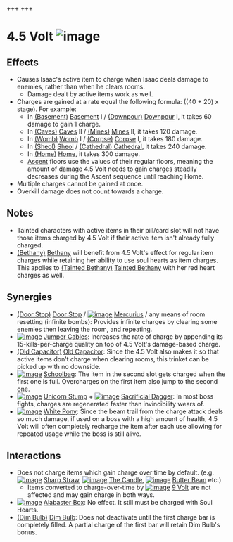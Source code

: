 +++
+++

 # 4.5 Volt ![image](/image/4.5_Volt.png) 

Effects
---------


* Causes Isaac's active item to charge when Isaac deals damage to enemies, rather than when he clears rooms.
	+ Damage dealt by active items work as well.
* Charges are gained at a rate equal the following formula: ((40 + 20) x stage). For example:
	+ In [(Basement)](/wiki/Basement "Basement") [Basement](/wiki/Basement "Basement") I / [(Downpour)](/wiki/Downpour "Downpour") [Downpour](/wiki/Downpour "Downpour") I, it takes 60 damage to gain 1 charge.
	+ In [(Caves)](/wiki/Caves "Caves") [Caves](/wiki/Caves "Caves") II / [(Mines)](/wiki/Mines "Mines") [Mines](/wiki/Mines "Mines") II, it takes 120 damage.
	+ In [(Womb)](/wiki/Womb "Womb") [Womb](/wiki/Womb "Womb") I / [(Corpse)](/wiki/Corpse "Corpse") [Corpse](/wiki/Corpse "Corpse") I, it takes 180 damage.
	+ In [(Sheol)](/wiki/Sheol "Sheol") [Sheol](/wiki/Sheol "Sheol") / [(Cathedral)](/wiki/Cathedral "Cathedral") [Cathedral](/wiki/Cathedral "Cathedral"), it takes 240 damage.
	+ In [(Home)](/wiki/Home "Home") [Home](/wiki/Home "Home"), it takes 300 damage.
	+ [Ascent](/wiki/Ascent "Ascent") floors use the values of their regular floors, meaning the amount of damage 4.5 Volt needs to gain charges steadily decreases during the Ascent sequence until reaching Home.
* Multiple charges cannot be gained at once.
* Overkill damage does not count towards a charge.


Notes
-------


* Tainted characters with active items in their pill/card slot will not have those items charged by 4.5 Volt if their active item isn't already fully charged.
* [(Bethany)](/wiki/Bethany "Bethany") [Bethany](/wiki/Bethany "Bethany") will benefit from 4.5 Volt's effect for regular item charges while retaining her ability to use soul hearts as item charges. This applies to  [(Tainted Bethany)](/wiki/Tainted_Bethany "Tainted Bethany") [Tainted Bethany](/wiki/Tainted_Bethany "Tainted Bethany") with her red heart charges as well.


Synergies
-----------


* [(Door Stop)](/wiki/Door_Stop "Door Stop") [Door Stop](/wiki/Door_Stop "Door Stop") / [![image](/image/Mercurius.png)](/wiki/Mercurius "Mercurius") [Mercurius](/wiki/Mercurius "Mercurius") / any means of room resetting (infinite bombs): Provides infinite charges by clearing some enemies then leaving the room, and repeating.
* [![image](/image/Jumper_Cables.png)](/wiki/Jumper_Cables "Jumper Cables") [Jumper Cables](/wiki/Jumper_Cables "Jumper Cables"): Increases the rate of charge by appending its 15-kills-per-charge quality on top of 4.5 Volt's damage-based charge.
* [(Old Capacitor)](/wiki/Old_Capacitor "Old Capacitor") [Old Capacitor](/wiki/Old_Capacitor "Old Capacitor"): Since the 4.5 Volt also makes it so that active items don't charge when clearing rooms, this trinket can be picked up with no downside.
* [![image](/image/Schoolbag.png)](/wiki/Schoolbag "Schoolbag") [Schoolbag](/wiki/Schoolbag "Schoolbag"): The item in the second slot gets charged when the first one is full. Overcharges on the first item also jump to the second one.
* [![image](/image/Unicorn_Stump.png)](/wiki/Unicorn_Stump "Unicorn Stump") [Unicorn Stump](/wiki/Unicorn_Stump "Unicorn Stump") + [![image](/image/Sacrificial_Dagger.png)](/wiki/Sacrificial_Dagger "Sacrificial Dagger") [Sacrificial Dagger](/wiki/Sacrificial_Dagger "Sacrificial Dagger"): In most boss fights, charges are regenerated faster than invincibility wears of.
* [![image](/image/White_Pony.png)](/wiki/White_Pony "White Pony") [White Pony](/wiki/White_Pony "White Pony"): Since the beam trail from the charge attack deals so much damage, if used on a boss with a high amount of health, 4.5 Volt will often completely recharge the item after each use allowing for repeated usage while the boss is still alive.


Interactions
--------------


* Does not charge items which gain charge over time by default. (e.g. [![image](/image/Sharp_Straw.png)](/wiki/Sharp_Straw "Sharp Straw") [Sharp Straw](/wiki/Sharp_Straw "Sharp Straw"), [![image](/image/The_Candle.png)](/wiki/The_Candle "The Candle") [The Candle](/wiki/The_Candle "The Candle"), [![image](/image/Butter_Bean.png)](/wiki/Butter_Bean "Butter Bean") [Butter Bean](/wiki/Butter_Bean "Butter Bean") etc.)
	+ Items converted to charge-over-time by [![image](/image/9_Volt.png)](/wiki/9_Volt "9 Volt") [9 Volt](/wiki/9_Volt "9 Volt") are not affected and may gain charge in both ways.
* [![image](/image/Alabaster_Box.png)](/wiki/Alabaster_Box "Alabaster Box") [Alabaster Box](/wiki/Alabaster_Box "Alabaster Box"): No effect. It still must be charged with Soul Hearts.
* [(Dim Bulb)](/wiki/Dim_Bulb "Dim Bulb") [Dim Bulb](/wiki/Dim_Bulb "Dim Bulb"): Does not deactivate until the first charge bar is completely filled. A partial charge of the first bar will retain Dim Bulb's bonus.


